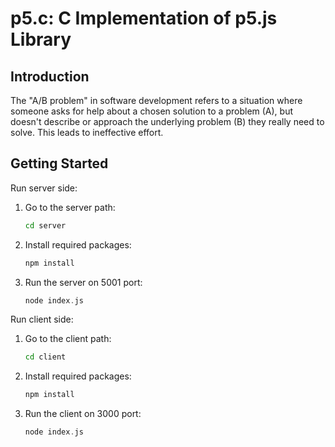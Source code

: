 # p5.c: C Implementation of p5.js Library

## Introduction

The "A/B problem" in software development refers to a situation where someone asks for help about a chosen solution to a problem (A), but doesn't describe or approach the underlying problem (B) they really need to solve. This leads to ineffective effort.

## Getting Started

Run server side:

1. Go to the server path:

   ```bash
   cd server
   ```

2. Install required packages:

   ```c
   npm install 
   ```

3. Run the server on 5001 port:

   ```c
   node index.js
   ```

Run client side:

1. Go to the client path:

   ```bash
   cd client
   ```

2. Install required packages:

   ```c
   npm install
   ```
   
3. Run the client on 3000 port:

   ```c
   node index.js
   ```
